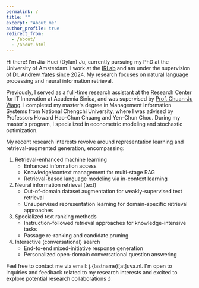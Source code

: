 ```yaml
---
permalink: /
title: ""
excerpt: "About me"
author_profile: true
redirect_from: 
  - /about/
  - /about.html
---
```

<!-- Before UvA (2024-03-01) -->
<!-- Hi! I am Jia-Huei (Dylan) Ju, a full-time research assistant in the Research Center for Information Technology Innovation (CITI) at Academia Sinica in Taiwan.  -->
<!-- Currently, I work in the Computational Finance and Data Analytics and Computational Linguistics and Information Processing [CFDA & CLIP Labs](http://cfda.csie.org/) under the guidance of Professor [Chuan-Ju Wang](http://cfda.csie.org/~cjwang/). -->
<!-- Previously, I completed my master's degree in Management Information Systems at National Chengchi University (NCCU). During my master's degree, I worked on econometric modeling and stochastic optimization and was advised by Professors Howard Hao-Chun Chuang and Yen-Chun Chou. -->
<!--  -->
<!-- My research interests include natural language processing and information retrieval, specifically in the areas of  -->
<!--  -->
<!-- 1. Retrieval-enhanced machine learning -->
<!--     * Retrieval-based language models  -->
<!--     * Retrieval-enhanced question answering  -->
<!-- 2. Zero-shot or few-shot learning for dense retrieval  -->
<!--     * Controllable question generation for few-shot domain adaptation -->
<!--     * Instruction-tuned dense retrieval for knowledge-intensive tasks -->
<!-- 3. Interactive (conversational) search  -->
<!--     * Mixed-initiative reseponse generation (e.g., clarifying questions, answering, etc.) -->
<!--     * Personalized open-domain conversational question answering -->
<!--     * User utterance simulation -->
<!-- 4. Multimodal retrieval -->
<!--     * Image-text contrastive learning with multimodal hard negative -->
<!--     * Multimedia retrieval applications (e.g., product search, image recommendation) -->
<!-- 5. Multilinguality -->
<!--     * Transferring English to low-source language -->
<!--     * Multilingual dense phrase retrieval for crosslingual open-domain question answering -->
<!--     * Interaction-level crosslingual alignment for learning sentence embeddings in different languages -->
<!-- 6. Interpretable NLP applications -->
<!--  -->
<!-- Feel free to reach out through my email: jhjoo[at]citi.sinica.edu.tw. -->
<!-- I welcome any inquiries or feedback regarding my research interests and look forward to discussing any potential research ideas! -->

Hi there! I'm Jia-Huei (Dylan) Ju, currently pursuing my PhD at the University of Amsterdam. 
I work at the [IRLab](https://irlab.science.uva.nl/) and am under the supervision of [Dr. Andrew Yates](https://andrewyates.net/) since 2024. 
My research focuses on natural language processing and neural information retrieval.

Previously, I served as a full-time research assistant at the Research Center for IT Innovation at Academia Sinica, and was supervised by [Prof. Chuan-Ju Wang](http://cfda.csie.org/~cjwang/). 
I completed my master's degree in Management Information Systems from National Chengchi University, where I was advised by Professors Howard Hao-Chun Chuang and Yen-Chun Chou. During my master's program, I specialized in econometric modeling and stochastic optimization.

My recent research interests revolve around representation learning and retrieval-augmented generation, encompassing:

1. Retrieval-enhanced machine learning
    * Enhanced information access
    * Knowledge/context management for multi-stage RAG
    * Retrieval-based language modeling via in-context learning
2. Neural information retrieval (text)
    * Out-of-domain dataset augmentation for weakly-supervised text retrieval
    * Unsupervised representation learning for domain-specific retrieval approaches
3. Specialized text ranking methods
    * Instruction-followed retrieval approaches for knowledge-intensive tasks
    * Passage re-ranking and candidate pruning
4. Interactive (conversational) search
    * End-to-end mixed-initiative response generation
    * Personalized open-domain conversational question answering

Feel free to contact me via email: j.{lastname}[at]uva.nl. I'm open to inquiries and feedback related to my research interests and excited to explore potential research collaborations :)


